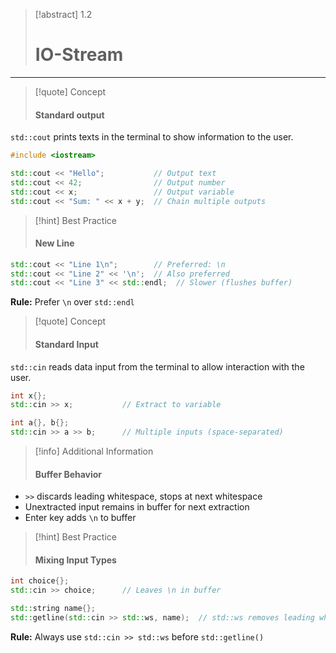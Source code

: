 > [!abstract] 1.2
> # IO-Stream

---
> [!quote] Concept
> 
> #### Standard output

`std::cout` prints texts in the terminal to show information to the user.

```cpp
#include <iostream>

std::cout << "Hello";           // Output text
std::cout << 42;                // Output number
std::cout << x;                 // Output variable
std::cout << "Sum: " << x + y;  // Chain multiple outputs
```

> [!hint] Best Practice
> 
> #### New Line

```cpp
std::cout << "Line 1\n";        // Preferred: \n
std::cout << "Line 2" << '\n';  // Also preferred
std::cout << "Line 3" << std::endl;  // Slower (flushes buffer)
```

**Rule:** Prefer `\n` over `std::endl`


> [!quote] Concept
> 
> #### Standard Input

`std::cin` reads data input from the terminal to allow interaction with the user.

```cpp
int x{};
std::cin >> x;           // Extract to variable

int a{}, b{};
std::cin >> a >> b;      // Multiple inputs (space-separated)
```

> [!info] Additional Information
> 
> #### Buffer Behavior

- `>>` discards leading whitespace, stops at next whitespace
- Unextracted input remains in buffer for next extraction
- Enter key adds `\n` to buffer


> [!hint] Best Practice
> 
> #### Mixing Input Types

```cpp
int choice{};
std::cin >> choice;      // Leaves \n in buffer

std::string name{};
std::getline(std::cin >> std::ws, name);  // std::ws removes leading whitespace
```

**Rule:** Always use `std::cin >> std::ws` before `std::getline()`
